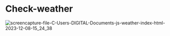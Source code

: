 # Check-weather
 ![screencapture-file-C-Users-DIGITAL-Documents-js-weather-index-html-2023-12-08-15_24_38](https://github.com/shrutigajera102/Check-weather/assets/146714862/b0f1750d-1130-4987-9711-8b8a492c8413)


